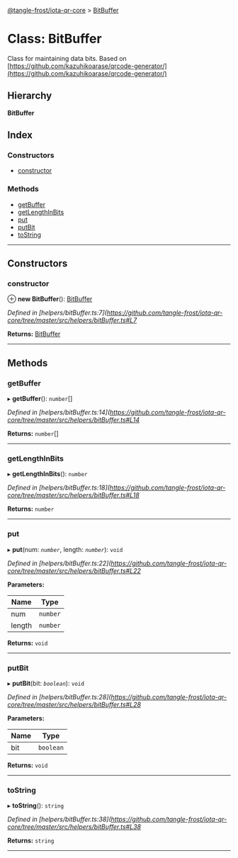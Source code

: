 [@tangle-frost/iota-qr-core](../README.md) > [BitBuffer](../classes/bitbuffer.md)

# Class: BitBuffer

Class for maintaining data bits. Based on [https://github.com/kazuhikoarase/qrcode-generator/](https://github.com/kazuhikoarase/qrcode-generator/)

## Hierarchy

**BitBuffer**

## Index

### Constructors

* [constructor](bitbuffer.md#constructor)

### Methods

* [getBuffer](bitbuffer.md#getbuffer)
* [getLengthInBits](bitbuffer.md#getlengthinbits)
* [put](bitbuffer.md#put)
* [putBit](bitbuffer.md#putbit)
* [toString](bitbuffer.md#tostring)

---

## Constructors

<a id="constructor"></a>

###  constructor

⊕ **new BitBuffer**(): [BitBuffer](bitbuffer.md)

*Defined in [helpers/bitBuffer.ts:7](https://github.com/tangle-frost/iota-qr-core/tree/master/src/helpers/bitBuffer.ts#L7*

**Returns:** [BitBuffer](bitbuffer.md)

___

## Methods

<a id="getbuffer"></a>

###  getBuffer

▸ **getBuffer**(): `number`[]

*Defined in [helpers/bitBuffer.ts:14](https://github.com/tangle-frost/iota-qr-core/tree/master/src/helpers/bitBuffer.ts#L14*

**Returns:** `number`[]

___
<a id="getlengthinbits"></a>

###  getLengthInBits

▸ **getLengthInBits**(): `number`

*Defined in [helpers/bitBuffer.ts:18](https://github.com/tangle-frost/iota-qr-core/tree/master/src/helpers/bitBuffer.ts#L18*

**Returns:** `number`

___
<a id="put"></a>

###  put

▸ **put**(num: *`number`*, length: *`number`*): `void`

*Defined in [helpers/bitBuffer.ts:22](https://github.com/tangle-frost/iota-qr-core/tree/master/src/helpers/bitBuffer.ts#L22*

**Parameters:**

| Name | Type |
| ------ | ------ |
| num | `number` |
| length | `number` |

**Returns:** `void`

___
<a id="putbit"></a>

###  putBit

▸ **putBit**(bit: *`boolean`*): `void`

*Defined in [helpers/bitBuffer.ts:28](https://github.com/tangle-frost/iota-qr-core/tree/master/src/helpers/bitBuffer.ts#L28*

**Parameters:**

| Name | Type |
| ------ | ------ |
| bit | `boolean` |

**Returns:** `void`

___
<a id="tostring"></a>

###  toString

▸ **toString**(): `string`

*Defined in [helpers/bitBuffer.ts:38](https://github.com/tangle-frost/iota-qr-core/tree/master/src/helpers/bitBuffer.ts#L38*

**Returns:** `string`

___

